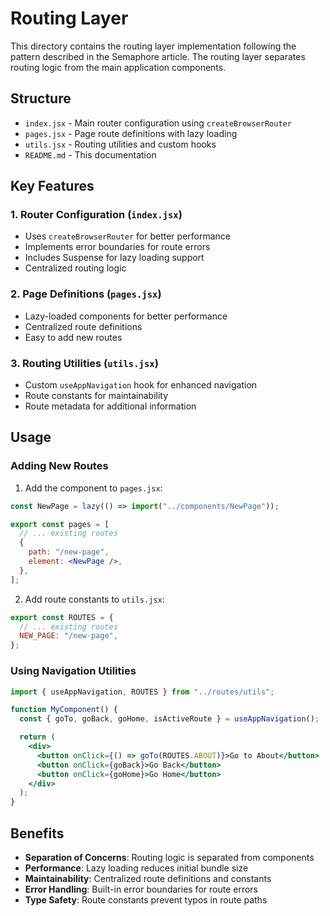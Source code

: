 # Routing Layer

This directory contains the routing layer implementation following the pattern described in the Semaphore article. The routing layer separates routing logic from the main application components.

## Structure

- `index.jsx` - Main router configuration using `createBrowserRouter`
- `pages.jsx` - Page route definitions with lazy loading
- `utils.jsx` - Routing utilities and custom hooks
- `README.md` - This documentation

## Key Features

### 1. Router Configuration (`index.jsx`)

- Uses `createBrowserRouter` for better performance
- Implements error boundaries for route errors
- Includes Suspense for lazy loading support
- Centralized routing logic

### 2. Page Definitions (`pages.jsx`)

- Lazy-loaded components for better performance
- Centralized route definitions
- Easy to add new routes

### 3. Routing Utilities (`utils.jsx`)

- Custom `useAppNavigation` hook for enhanced navigation
- Route constants for maintainability
- Route metadata for additional information

## Usage

### Adding New Routes

1. Add the component to `pages.jsx`:

```jsx
const NewPage = lazy(() => import("../components/NewPage"));

export const pages = [
  // ... existing routes
  {
    path: "/new-page",
    element: <NewPage />,
  },
];
```

2. Add route constants to `utils.jsx`:

```jsx
export const ROUTES = {
  // ... existing routes
  NEW_PAGE: "/new-page",
};
```

### Using Navigation Utilities

```jsx
import { useAppNavigation, ROUTES } from "../routes/utils";

function MyComponent() {
  const { goTo, goBack, goHome, isActiveRoute } = useAppNavigation();

  return (
    <div>
      <button onClick={() => goTo(ROUTES.ABOUT)}>Go to About</button>
      <button onClick={goBack}>Go Back</button>
      <button onClick={goHome}>Go Home</button>
    </div>
  );
}
```

## Benefits

- **Separation of Concerns**: Routing logic is separated from components
- **Performance**: Lazy loading reduces initial bundle size
- **Maintainability**: Centralized route definitions and constants
- **Error Handling**: Built-in error boundaries for route errors
- **Type Safety**: Route constants prevent typos in route paths
